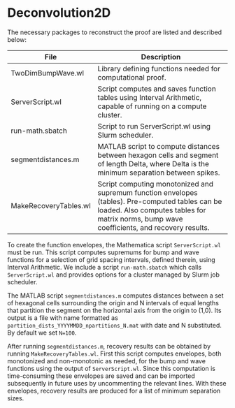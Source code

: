 # Deconvolution2D

The necessary packages to reconstruct the proof are listed and described below:

|File | Description|
|-----|-----|
|TwoDimBumpWave.wl | Library defining functions needed for computational proof.|
|ServerScript.wl   | Script computes and saves function tables using Interval Arithmetic, capable of running on a compute cluster.|                       
|run-math.sbatch | Script to run ServerScript.wl using Slurm scheduler.|                        
|segmentdistances.m | MATLAB script to compute distances between hexagon cells and segment of length Delta, where Delta is the minimum separation between  spikes.|                        
|MakeRecoveryTables.wl | Script computing monotonized and supremum function envelopes (tables). Pre-computed tables can be loaded. Also computes tables for matrix norms, bump wave coefficients, and recovery results.|

To create the function envelopes, the Mathematica script `ServerScript.wl` must be run.
This script computes supremums for bump and wave functions for a selection of grid spacing intervals, defined therein, using Interval Arithmetic.
We include a script `run-math.sbatch` which calls `ServerScript.wl` and provides options for a cluster managed by Slurm job scheduler.

The MATLAB script `segmentdistances.m` computes distances between a set of hexagonal cells surrounding the origin and N intervals of equal lengths that partition the segment on the horizontal axis from the origin to (1,0).
Its output is a file with name formatted as `partition_dists_YYYYMMDD_npartitions_N.mat` with date and N substituted.
By default we set `N=100`.

After running `segmentdistances.m`, recovery results can be obtained by running `MakeRecoveryTables.wl`.
First this script computes envelopes, both monotonized and non-monotonic as needed, for the bump and wave functions using the output of `ServerScript.wl`.
Since this computation is time-consuming these envelopes are saved and can be imported subsequently in future uses by uncommenting the relevant lines.
With these envelopes, recovery results are produced for a list of minimum separation sizes.
